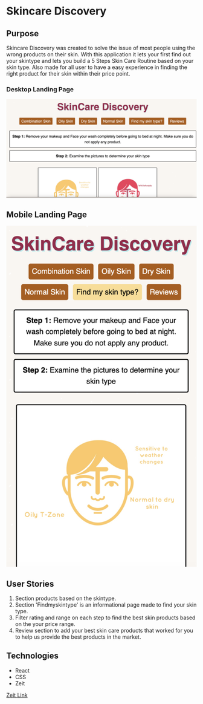 # Skincare Discovery

## Purpose

Skincare Discovery was created to solve the issue of most people using the wrong products on their skin. 
With this application it lets your first find out your skintype and lets you build a 5 Steps Skin Care Routine based on your skin type. Also made for all user to have a easy experience in finding the right product for their skin within their price point. 

### Desktop Landing Page

![](desktop-version.png)

## Mobile Landing Page 
![](mobile-version.png)

## User Stories

1. Section products based on the skintype.
2. Section 'Findmyskintype' is an informational page made to find your skin type.
3. Filter rating and range on each step to find the best skin products based on the your price range. 
4. Review section to add your best skin care products that worked for you to help us provide the best products in the market.


## Technologies

- React
- CSS
- Zeit 

[Zeit Link](https://skincare-discovery.smitishk12.now.sh/)



